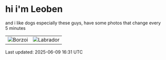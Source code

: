 # hi i'm Leoben

and i like dogs especially these guys, have some photos that change every 5 minutes 

|  |  |
|--------|----------|
| ![Borzoi](https://random-dog-vercel.vercel.app/api/random-borzoi?v=1749486673) | ![Labrador](https://random-dog-vercel.vercel.app/api/random-labrador?v=1749486673) |

Last updated: 2025-06-09 16:31 UTC
